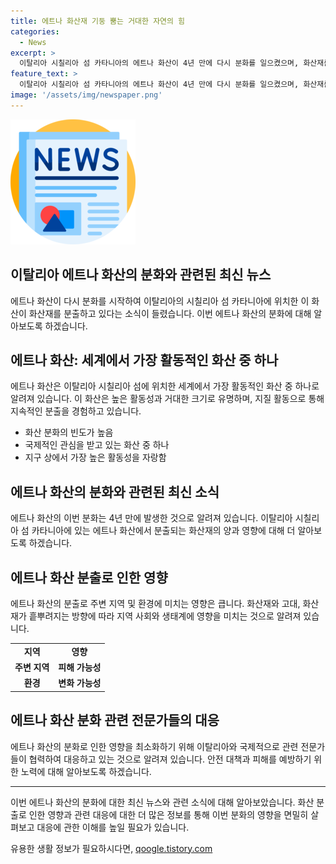 ```yaml
---
title: 에트나 화산재 기둥 뿜는 거대한 자연의 힘
categories:
  - News
excerpt: >
  이탈리아 시칠리아 섬 카타니아의 에트나 화산이 4년 만에 다시 분화를 일으켰으며, 화산재를 분출하고 있는 것으로 보고되고 있다.
feature_text: >
  이탈리아 시칠리아 섬 카타니아의 에트나 화산이 4년 만에 다시 분화를 일으켰으며, 화산재를 분출하고 있는 것으로 보고되고 있다.
image: '/assets/img/newspaper.png'
---
```


<p><img src="/assets/img/newspaper.png" alt="kimp 속보" /></p>

<h2>이탈리아 에트나 화산의 분화와 관련된 최신 뉴스</h2>

<p data-ke-size="size16">에트나 화산이 다시 분화를 시작하여 이탈리아의 시칠리아 섬 카타니아에 위치한 이 화산이 화산재를 분출하고 있다는 소식이 들렸습니다. 이번 에트나 화산의 분화에 대해 알아보도록 하겠습니다.</p>

<h2 data-ke-size="size26">에트나 화산: 세계에서 가장 활동적인 화산 중 하나</h2>

<p data-ke-size="size16">에트나 화산은 이탈리아 시칠리아 섬에 위치한 세계에서 가장 활동적인 화산 중 하나로 알려져 있습니다. 이 화산은 높은 활동성과 거대한 크기로 유명하며, 지질 활동으로 통해 지속적인 분출을 경험하고 있습니다.</p>

<ul>
<li>화산 분화의 빈도가 높음</li>
<li>국제적인 관심을 받고 있는 화산 중 하나</li>
<li>지구 상에서 가장 높은 활동성을 자랑함</li>
</ul>

<h2 data-ke-size="size26">에트나 화산의 분화와 관련된 최신 소식</h2>

<p data-ke-size="size16">에트나 화산의 이번 분화는 4년 만에 발생한 것으로 알려져 있습니다. 이탈리아 시칠리아 섬 카타니아에 있는 에트나 화산에서 분출되는 화산재의 양과 영향에 대해 더 알아보도록 하겠습니다.</p>

<h2 data-ke-size="size26">에트나 화산 분출로 인한 영향</h2>

<p data-ke-size="size16">에트나 화산의 분출로 주변 지역 및 환경에 미치는 영향은 큽니다. 화산재와 고대, 화산재가 흩뿌려지는 방향에 따라 지역 사회와 생태계에 영향을 미치는 것으로 알려져 있습니다.</p>

<table>
<tbody>
<tr>
<td style="text-align: center; height: 17px;"><b>지역</b></td>
<td style="text-align: center; height: 17px;"><b>영향</b></td>
</tr>
<tr>
<td style="text-align: center; height: 17px;"><b>주변 지역</b></td>
<td style="text-align: center; height: 17px;"><b>피해 가능성</b></td>
</tr>
<tr>
<td style="text-align: center; height: 17px;"><b>환경</b></td>
<td style="text-align: center; height: 17px;"><b>변화 가능성</b></td>
</tr>
</tbody>
</table>

<h2 data-ke-size="size26">에트나 화산 분화 관련 전문가들의 대응</h2>

<p data-ke-size="size16">에트나 화산의 분화로 인한 영향을 최소화하기 위해 이탈리아와 국제적으로 관련 전문가들이 협력하여 대응하고 있는 것으로 알려져 있습니다. 안전 대책과 피해를 예방하기 위한 노력에 대해 알아보도록 하겠습니다.</p>

<hr>

<p data-ke-size="size16">이번 에트나 화산의 분화에 대한 최신 뉴스와 관련 소식에 대해 알아보았습니다. 화산 분출로 인한 영향과 관련 대응에 대한 더 많은 정보를 통해 이번 분화의 영향을 면밀히 살펴보고 대응에 관한 이해를 높일 필요가 있습니다.</p>
유용한 생활 정보가 필요하시다면, <a href="https://qoogle.tistory.com" rel="dofollow">qoogle.tistory.com</a>


